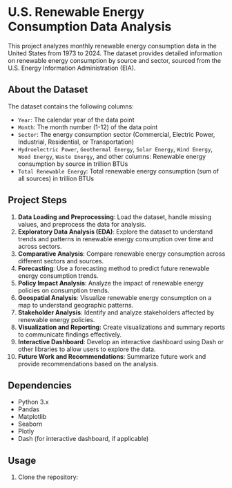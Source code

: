 # U.S. Renewable Energy Consumption Data Analysis

This project analyzes monthly renewable energy consumption data in the United States from 1973 to 2024. The dataset provides detailed information on renewable energy consumption by source and sector, sourced from the U.S. Energy Information Administration (EIA).

## About the Dataset

The dataset contains the following columns:

- `Year`: The calendar year of the data point
- `Month`: The month number (1-12) of the data point
- `Sector`: The energy consumption sector (Commercial, Electric Power, Industrial, Residential, or Transportation)
- `Hydroelectric Power`, `Geothermal Energy`, `Solar Energy`, `Wind Energy`, `Wood Energy`, `Waste Energy`, and other columns: Renewable energy consumption by source in trillion BTUs
- `Total Renewable Energy`: Total renewable energy consumption (sum of all sources) in trillion BTUs

## Project Steps

1. **Data Loading and Preprocessing**: Load the dataset, handle missing values, and preprocess the data for analysis.
2. **Exploratory Data Analysis (EDA)**: Explore the dataset to understand trends and patterns in renewable energy consumption over time and across sectors.
3. **Comparative Analysis**: Compare renewable energy consumption across different sectors and sources.
4. **Forecasting**: Use a forecasting method to predict future renewable energy consumption trends.
5. **Policy Impact Analysis**: Analyze the impact of renewable energy policies on consumption trends.
6. **Geospatial Analysis**: Visualize renewable energy consumption on a map to understand geographic patterns.
7. **Stakeholder Analysis**: Identify and analyze stakeholders affected by renewable energy policies.
8. **Visualization and Reporting**: Create visualizations and summary reports to communicate findings effectively.
9. **Interactive Dashboard**: Develop an interactive dashboard using Dash or other libraries to allow users to explore the data.
10. **Future Work and Recommendations**: Summarize future work and provide recommendations based on the analysis.

## Dependencies

- Python 3.x
- Pandas
- Matplotlib
- Seaborn
- Plotly
- Dash (for interactive dashboard, if applicable)

## Usage

1. Clone the repository:

